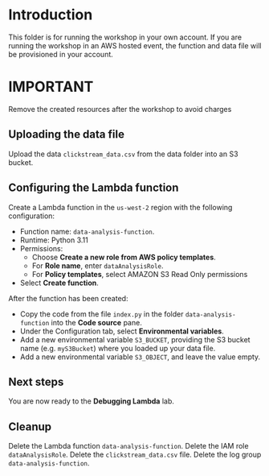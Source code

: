 # Introduction

This folder is for running the workshop in your own account. If you are running the workshop in an AWS hosted event, the function and data file will be provisioned in your account.

# IMPORTANT

Remove the created resources after the workshop to avoid charges

## Uploading the data file

Upload the data `clickstream_data.csv` from the data folder into an S3 bucket.

## Configuring the Lambda function

Create a Lambda function in the `us-west-2` region with the following configuration:

* Function name: `data-analysis-function`.
* Runtime: Python 3.11
* Permissions:
  * Choose **Create a new role from AWS policy templates**.
  * For **Role name**, enter `dataAnalysisRole`.
  * For **Policy templates**, select AMAZON S3 Read Only permissions
* Select **Create function**.

After the function has been created:

* Copy the code from the file `index.py` in the folder `data-analysis-function` into the **Code source** pane.
* Under the Configuration tab, select **Environmental variables**.
* Add a new environmental variable `S3_BUCKET`, providing the S3 bucket name (e.g. `myS3Bucket`) where you loaded up your data file.
* Add a new environmental variable `S3_OBJECT`, and leave the value empty.

## Next steps

You are now ready to the **Debugging Lambda** lab.

## Cleanup

Delete the Lambda function `data-analysis-function`.
Delete the IAM role `dataAnalysisRole`.
Delete the `clickstream_data.csv` file.
Delete the log group `data-analysis-function`.
